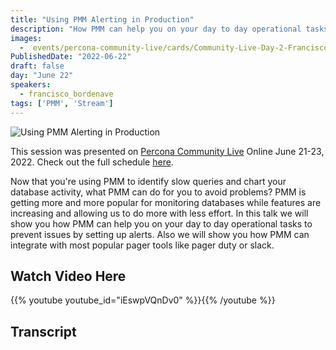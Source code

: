 ```yaml
---
title: "Using PMM Alerting in Production"
description: "How PMM can help you on your day to day operational tasks to prevent issues and how PMM can integrate with most popular pager tools"
images:
  -  events/percona-community-live/cards/Community-Live-Day-2-Francisco-Bordenave.jpg
PublishedDate: "2022-06-22"
draft: false
day: "June 22"
speakers:
  - francisco_bordenave
tags: ['PMM', 'Stream']
---
```


![Using PMM Alerting in Production](events/percona-community-live/cards/Community-Live-Day-2-Francisco-Bordenave.jpg)

This session was presented on [Percona Community Live](/events/percona-community-live-2022/) Online June 21-23, 2022. Check out the full schedule [here](/events/percona-community-live-2022/).

Now that you're using PMM to identify slow queries and chart your database activity, what PMM can do for you to avoid problems? PMM is getting more and more popular for monitoring databases while features are increasing and allowing us to do more with less effort. In this talk we will show you how PMM can help you on your day to day operational tasks to prevent issues by setting up alerts. Also we will show you how PMM can integrate with most popular pager tools like pager duty or slack.

## Watch Video Here

{{% youtube youtube_id="iEswpVQnDv0" %}}{{% /youtube %}}

## Transcript
